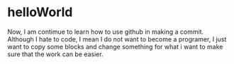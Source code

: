 # helloWorld
Now, I am contimue to learn how to use github in making a commit. Although I hate to code, I mean I do not want to become a programer, I just want to copy some blocks and change something for what i want to make sure that the work can be easier.

